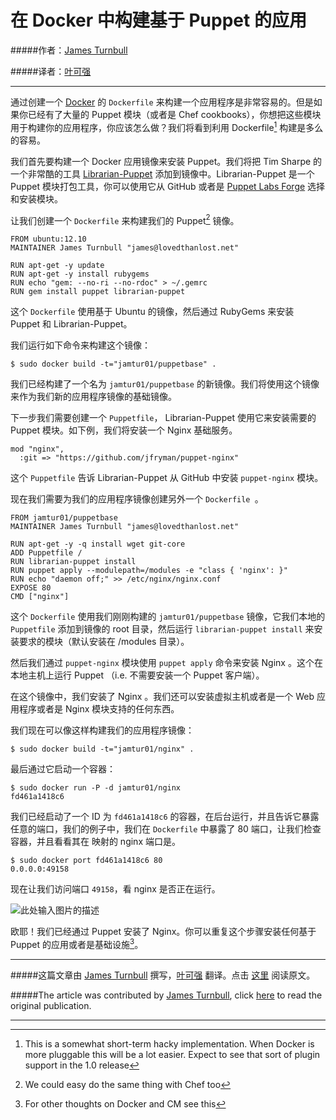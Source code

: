 # 在 Docker 中构建基于 Puppet 的应用

#####作者：[James Turnbull](https://twitter.com/kartar)

#####译者：[叶可强](http://weibo.com/yeziyu)

---

通过创建一个 [Docker](http://www.docker.io/) 的 ```Dockerfile``` 来构建一个应用程序是非常容易的。但是如果你已经有了大量的 Puppet 模块（或者是 Chef cookbooks），你想把这些模块用于构建你的应用程序，你应该怎么做？我们将看到利用 Dockerfile[^1] 构建是多么的容易。

我们首先要构建一个 Docker 应用镜像来安装 Puppet。我们将把 Tim Sharpe 的一个非常酷的工具 [Librarian-Puppet](http://librarian-puppet.com/) 添加到镜像中。Librarian-Puppet 是一个 Puppet 模块打包工具，你可以使用它从 GitHub 或者是 [Puppet Labs Forge](http://forge.puppetlabs.com/) 选择和安装模块。

让我们创建一个 ```Dockerfile``` 来构建我们的 Puppet[^2] 镜像。

```
FROM ubuntu:12.10
MAINTAINER James Turnbull "james@lovedthanlost.net"

RUN apt-get -y update
RUN apt-get -y install rubygems 
RUN echo "gem: --no-ri --no-rdoc" > ~/.gemrc
RUN gem install puppet librarian-puppet
```

这个 ```Dockerfile``` 使用基于 Ubuntu 的镜像，然后通过 RubyGems 来安装 Puppet 和 Librarian-Puppet。

我们运行如下命令来构建这个镜像：

```
$ sudo docker build -t="jamtur01/puppetbase" .
```

我们已经构建了一个名为 ```jamtur01/puppetbase``` 的新镜像。我们将使用这个镜像来作为我们新的应用程序镜像的基础镜像。

下一步我们需要创建一个 ```Puppetfile```， Librarian-Puppet 使用它来安装需要的 Puppet 模块。如下例，我们将安装一个 Nginx 基础服务。

```
mod "nginx",
  :git => "https://github.com/jfryman/puppet-nginx"
```

这个 ```Puppetfile``` 告诉 Librarian-Puppet 从 GitHub 中安装 ```puppet-nginx``` 模块。

现在我们需要为我们的应用程序镜像创建另外一个 ```Dockerfile ```。

```
FROM jamtur01/puppetbase
MAINTAINER James Turnbull "james@lovedthanlost.net"

RUN apt-get -y -q install wget git-core
ADD Puppetfile /
RUN librarian-puppet install
RUN puppet apply --modulepath=/modules -e "class { 'nginx': }"
RUN echo "daemon off;" >> /etc/nginx/nginx.conf
EXPOSE 80
CMD ["nginx"]
```

这个 ```Dockerfile``` 使用我们刚刚构建的 ```jamtur01/puppetbase``` 镜像，它我们本地的 ```Puppetfile``` 添加到镜像的 root 目录，然后运行 ```librarian-puppet install``` 来安装要求的模块（默认安装在 /modules 目录）。

然后我们通过 ```puppet-nginx``` 模块使用 ```puppet apply``` 命令来安装 Nginx 。这个在本地主机上运行 Puppet （i.e. 不需要安装一个 Puppet 客户端）。

在这个镜像中，我们安装了 Nginx 。我们还可以安装虚拟主机或者是一个 Web 应用程序或者是 Nginx 模块支持的任何东西。

我们现在可以像这样构建我们的应用程序镜像：

```
$ sudo docker build -t="jamtur01/nginx" .
```

最后通过它启动一个容器：

```
$ sudo docker run -P -d jamtur01/nginx
fd461a1418c6
```
我们已经启动了一个 ID 为 ```fd461a1418c6``` 的容器，在后台运行，并且告诉它暴露任意的端口，我们的例子中，我们在 ```Dockerfile``` 中暴露了 80 端口，让我们检查容器，并且看看其在 映射的 nginx 端口是。

```
$ sudo docker port fd461a1418c6 80
0.0.0.0:49158
```

现在让我们访问端口 ```49158```，看 nginx 是否正在运行。

![此处输入图片的描述](http://kartar.net/images/posts/2013/12/nginx.png)

欧耶！我们已经通过 Puppet 安装了 Nginx。你可以重复这个步骤安装任何基于 Puppet 的应用或者是基础设施[^3]。

***

#####这篇文章由 [James Turnbull](https://twitter.com/kartar) 撰写，[叶可强](http://weibo.com/yeziyu) 翻译。点击 [这里](http://kartar.net/2013/12/building-puppet-apps-inside-docker/) 阅读原文。

#####The article was contributed by [James Turnbull](https://twitter.com/kartar), click [here](http://kartar.net/2013/12/building-puppet-apps-inside-docker/) to read the original publication.

---

  [^1]:This is a somewhat short-term hacky implementation. When Docker is more pluggable this will be a lot easier. Expect to see that sort of plugin support in the 1.0 release
  
  [^2]:We could easy do the same thing with Chef too
  
  [^3]:For other thoughts on Docker and CM see this
  


 
